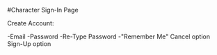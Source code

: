 #Character Sign-In Page

Create Account: 

-Email
-Password
-Re-Type Password
-"Remember Me"
Cancel option
Sign-Up option 